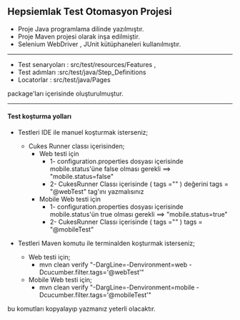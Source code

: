  Hepsiemlak Test Otomasyon Projesi
---

* Proje Java  programlama dilinde yazılmıştır.
* Proje Maven projesi olarak inşa edilmiştir.
* Selenium WebDriver , JUnit kütüphaneleri kullanılmıştır.

---
* Test senaryoları : src/test/resources/Features ,
* Test adımları    :src/test/java/Step_Definitions 
* Locatorlar       : src/test/java/Pages

package'ları içerisinde oluşturulmuştur.


---
#### Test koşturma yolları
- Testleri IDE ile manuel koşturmak isterseniz;
  - Cukes Runner classı içerisinden;
    - Web testi için
      - 1- configuration.properties dosyası içerisinde  mobile.status'üne false olması gerekli ==> "mobile.status=false"
      - 2- CukesRunner Classı içerisinde ( tags ="" ) değerini tags = "@webTest" tag'ını yazmalısınız
    - Mobile Web testi için 
      - 1- configuration.properties dosyası içerisinde  mobile.status'ün true olması gerekli ==> "mobile.status=true"
      - 2- CukesRunner Classı içerisinde ( tags ="" )   tags = "@mobileTest" 


- Testleri Maven komutu ile terminalden koşturmak isterseniz;
   - Web testi için;
     - mvn clean verify "-DargLine=-Denvironment=web -Dcucumber.filter.tags='@webTest'"
   - Mobile Web testi için;
     - mvn clean verify "-DargLine=-Denvironment=mobile -Dcucumber.filter.tags='@mobileTest'"

bu komutları kopyalayıp yazmanız yeterli olacaktır.

